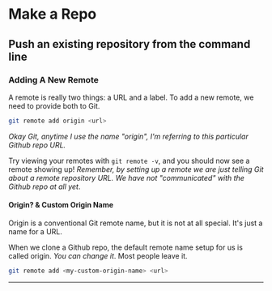 # Make a Repo

## Push an existing repository from the command line

### Adding A New Remote

A remote is really two things: a URL and a label. To add a new remote, we need to provide both to Git.

```bash
git remote add origin <url>
```

_Okay Git, anytime I use the name "origin", I'm referring to this particular Github repo URL._

Try viewing your remotes with `git remote -v`, and you should now see a remote showing up! _Remember, by setting up a remote we are just telling Git about a remote repository URL. We have not "communicated" with the Github repo at all yet_.

#### Origin? & Custom Origin Name

Origin is a conventional Git remote name, but it is not at all special. It's just a name for a URL.

When we clone a Github repo, the default remote name setup for us is called origin. _You can change it_. Most people leave it.

```bash
git remote add <my-custom-origin-name> <url>
```

---